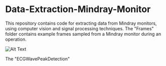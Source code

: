 # Data-Extraction-Mindray-Monitor
This repository contains code for extracting data from Mindray monitors, using computer vision and signal processing techniques.
The "Frames" folder contains example frames sampled from a Mindray monitor during an operation.

![Alt Text](blob/main/Image%20with%20Bounding%20Boxes.png)


The "ECGWavePeakDetection"

